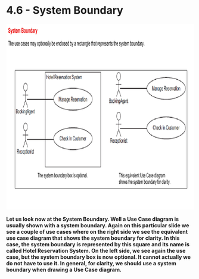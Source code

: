 # 4.6 - System Boundary

<img src="/images/04_06_01.jpg" width="800" height="500">

**Let us look now at the System Boundary. Well a Use Case diagram is usually shown with a system boundary. Again on this particular slide we see a couple of use cases where on the right side we see the equivalent use case diagram that shows the system boundary for clarity. In this case, the system boundary is represented by this square and its name is called Hotel Reservation System. On the left side, we see again the use case, but the system boundary box is now optional. It cannot actually we do not have to use it. In general, for clarity, we should use a system boundary when drawing a Use Case diagram.**
